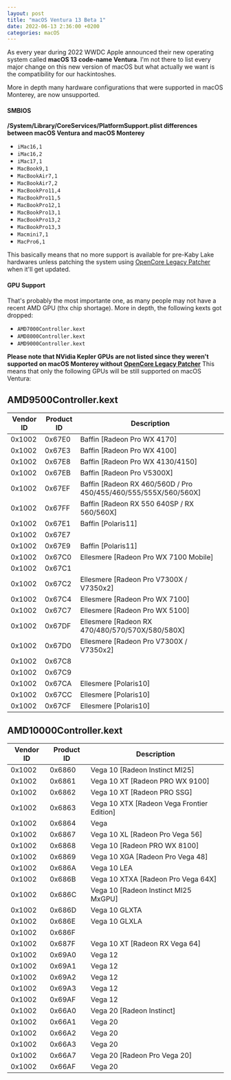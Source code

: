 ```yaml
---
layout: post
title: "macOS Ventura 13 Beta 1"
date: 2022-06-13 2:36:00 +0200
categories: macOS
---
```


As every year during 2022 WWDC Apple announced their new operating system called **macOS 13 code-name Ventura**.
I'm not there to list every major change on this new version of macOS but what actually we want is the compatibility for our hackintoshes.

More in depth many hardware configurations that were supported in macOS Monterey, are now unsupported.

#### SMBIOS

**/System/Library/CoreServices/PlatformSupport.plist differences between macOS Ventura and macOS Monterey**

- `iMac16,1`
- `iMac16,2`
- `iMac17,1`
- `MacBook9,1`
- `MacBookAir7,1`
- `MacBookAir7,2`
- `MacBookPro11,4`
- `MacBookPro11,5`
- `MacBookPro12,1`
- `MacBookPro13,1`
- `MacBookPro13,2`
- `MacBookPro13,3`
- `Macmini7,1`
- `MacPro6,1`

This basically means that no more support is available for pre-Kaby Lake hardwares unless patching the system using [OpenCore Legacy Patcher](https://github.com/dortania/OpenCore-Legacy-Patcher) when it'll get updated.

#### GPU Support

That's probably the most importante one, as many people may not have a recent AMD GPU (thx chip shortage). More in depth, the following kexts got dropped:

- `AMD7000Controller.kext`
- `AMD8000Controller.kext`
- `AMD9000Controller.kext`

**Please note that NVidia Kepler GPUs are not listed since they weren't supported on macOS Monterey without [OpenCore Legacy Patcher](https://github.com/dortania/OpenCore-Legacy-Patcher)**
This means that only the following GPUs will be still supported on macOS Ventura:

## AMD9500Controller.kext

| Vendor ID 	| Product ID 	| Description                                                     	|
|-----------	|------------	|-----------------------------------------------------------------	|
| 0x1002    	| 0x67E0     	| Baffin [Radeon Pro WX 4170]                                     	|
| 0x1002    	| 0x67E3     	| Baffin [Radeon Pro WX 4100]                                     	|
| 0x1002    	| 0x67E8     	| Baffin [Radeon Pro WX 4130/4150]                                	|
| 0x1002    	| 0x67EB     	| Baffin [Radeon Pro V5300X]                                      	|
| 0x1002    	| 0x67EF     	| Baffin [Radeon RX 460/560D / Pro 450/455/460/555/555X/560/560X] 	|
| 0x1002    	| 0x67FF     	| Baffin [Radeon RX 550 640SP / RX 560/560X]                      	|
| 0x1002    	| 0x67E1     	| Baffin [Polaris11]                                              	|
| 0x1002    	| 0x67E7     	|                                                                 	|
| 0x1002    	| 0x67E9     	| Baffin [Polaris11]                                              	|
| 0x1002    	| 0x67C0     	| Ellesmere [Radeon Pro WX 7100 Mobile]                           	|
| 0x1002    	| 0x67C1     	|                                                                 	|
| 0x1002    	| 0x67C2     	| Ellesmere [Radeon Pro V7300X / V7350x2]                         	|
| 0x1002    	| 0x67C4     	| Ellesmere [Radeon Pro WX 7100]                                  	|
| 0x1002    	| 0x67C7     	| Ellesmere [Radeon Pro WX 5100]                                  	|
| 0x1002    	| 0x67DF     	| Ellesmere [Radeon RX 470/480/570/570X/580/580X]                 	|
| 0x1002    	| 0x67D0     	| Ellesmere [Radeon Pro V7300X / V7350x2]                         	|
| 0x1002    	| 0x67C8     	|                                                                 	|
| 0x1002    	| 0x67C9     	|                                                                 	|
| 0x1002    	| 0x67CA     	| Ellesmere [Polaris10]                                           	|
| 0x1002    	| 0x67CC     	| Ellesmere [Polaris10]                                           	|
| 0x1002    	| 0x67CF     	| Ellesmere [Polaris10]                                           	|

## AMD10000Controller.kext

| Vendor ID 	| Product ID 	| Description                                	|
|-----------	|------------	|--------------------------------------------	|
| 0x1002    	| 0x6860     	| Vega 10 [Radeon Instinct MI25]             	|
| 0x1002    	| 0x6861     	| Vega 10 XT [Radeon PRO WX 9100]            	|
| 0x1002    	| 0x6862     	| Vega 10 XT [Radeon PRO SSG]                	|
| 0x1002    	| 0x6863     	| Vega 10 XTX [Radeon Vega Frontier Edition] 	|
| 0x1002    	| 0x6864     	| Vega                                       	|
| 0x1002    	| 0x6867     	| Vega 10 XL [Radeon Pro Vega 56]            	|
| 0x1002    	| 0x6868     	| Vega 10 [Radeon PRO WX 8100]               	|
| 0x1002    	| 0x6869     	| Vega 10 XGA [Radeon Pro Vega 48]           	|
| 0x1002    	| 0x686A     	| Vega 10 LEA                                	|
| 0x1002    	| 0x686B     	| Vega 10 XTXA [Radeon Pro Vega 64X]         	|
| 0x1002    	| 0x686C     	| Vega 10 [Radeon Instinct MI25 MxGPU]       	|
| 0x1002    	| 0x686D     	| Vega 10 GLXTA                              	|
| 0x1002    	| 0x686E     	| Vega 10 GLXLA                              	|
| 0x1002    	| 0x686F     	|                                            	|
| 0x1002    	| 0x687F     	| Vega 10 XT [Radeon RX Vega 64]             	|
| 0x1002    	| 0x69A0     	| Vega 12                                    	|
| 0x1002    	| 0x69A1     	| Vega 12                                    	|
| 0x1002    	| 0x69A2     	| Vega 12                                    	|
| 0x1002    	| 0x69A3     	| Vega 12                                    	|
| 0x1002    	| 0x69AF     	| Vega 12                                    	|
| 0x1002    	| 0x66A0     	| Vega 20 [Radeon Instinct]                  	|
| 0x1002    	| 0x66A1     	| Vega 20                                    	|
| 0x1002    	| 0x66A2     	| Vega 20                                    	|
| 0x1002    	| 0x66A3     	| Vega 20                                    	|
| 0x1002    	| 0x66A7     	| Vega 20 [Radeon Pro Vega 20]               	|
| 0x1002    	| 0x66AF     	| Vega 20                                    	|


